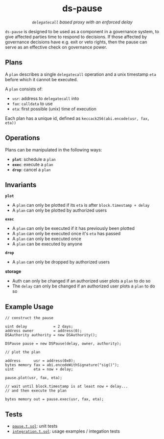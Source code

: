 <h1 align="center">
ds-pause
</h1>

<p align="center">
<i><code>delegatecall</code> based proxy with an enforced delay</i>
</p>

`ds-pause` is designed to be used as a component in a governance system, to give affected parties
time to respond to decisions. If those affected by governance decisions have e.g. exit or veto
rights, then the pause can serve as an effective check on governance power.

## Plans

A `plan` describes a single `delegatecall` operation and a unix timestamp `eta` before which it
cannot be executed.

A `plan` consists of:

- `usr`: address to `delegatecall` into
- `fax`: `calldata` to use
- `eta`: first possible (unix) time of execution

Each plan has a unique id, defined as `keccack256(abi.encode(usr, fax, eta))`

## Operations

Plans can be manipulated in the following ways:

- **`plot`**: schedule a `plan`
- **`exec`**: execute a `plan`
- **`drop`**: cancel a `plan`

## Invariants

**`plot`**
- A `plan` can only be plotted if its `eta` is after `block.timestamp + delay`
- A `plan` can only be plotted by authorized users

**`exec`**
- A `plan` can only be executed if it has previously been plotted
- A `plan` can only be executed once it's `eta` has passed
- A `plan` can only be executed once
- A `plan` can be executed by anyone

**`drop`**
- A `plan` can only be dropped by authorized users

**storage**
- Auth can only be changed if an authorized user plots a `plan` to do so
- The `delay` can only be changed if an authorized user plots a `plan` to do so

## Example Usage

```solidity
// construct the pause

uint delay            = 2 days;
address owner         = address(0);
DSAuthority authority = new DSAuthority();

DSPause pause = new DSPause(delay, owner, authority);

// plot the plan

address      usr = address(0x0);
bytes memory fax = abi.encodeWithSignature("sig()");
uint         eta = now + delay;

pause.plot(usr, fax, eta);
```

```solidity
// wait until block.timestamp is at least now + delay...
// and then execute the plan

bytes memory out = pause.exec(usr, fax, eta);
```

## Tests

- [`pause.t.sol`](./pause.t.sol): unit tests
- [`integration.t.sol`](./integration.t.sol): usage examples / integation tests
